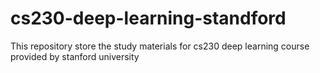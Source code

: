 # cs230-deep-learning-standford
 This repository store the study materials for cs230 deep learning course provided by stanford university
